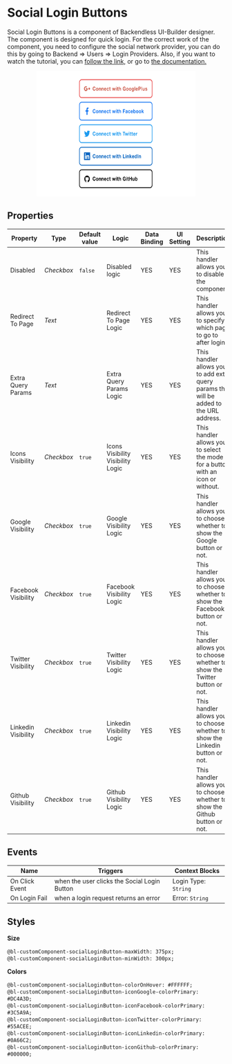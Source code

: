 # Social Login Buttons

Social Login Buttons is a component of Backendless UI-Builder designer. The component is designed for quick login. For the correct work of the component, you need to configure the social network provider, you can do this by going to Backend => Users => Login Providers. Also, if you want to watch the tutorial, you can [follow the link,](https://www.youtube.com/watch?v=PVmXcQn-FxA&t=842s&ab_channel=Backendless) or go to [the documentation.](https://backendless.com/docs/js/users_oauth2.html)

<p align="center">
  <img alt="main thumbnail" height="290" src="./thumbnail.png" width="370"/>
</p>

## Properties

| Property               | Type       | Default value | Logic                             | Data Binding | UI Setting | Description                                                                              |
|------------------------|------------|---------------|-----------------------------------|--------------|------------|------------------------------------------------------------------------------------------|
| Disabled               | *Checkbox* | `false`       | Disabled logic                    | YES          | YES        | This handler allows you to disable the component.                                        |
| Redirect To Page       | *Text*     |               | Redirect To Page Logic            | YES          | YES        | This handler allows you to specify which page to go to after login.                      |
| Extra Query Params     | *Text*     |               | Extra Query Params Logic          | YES          | YES        | This handler allows you to add extra query params that will be added to the URL address. |
| Icons Visibility       | *Checkbox* | `true`        | Icons Visibility Visibility Logic | YES          | YES        | This handler allows you to select the mode for a button with an icon or without.         |
| Google Visibility      | *Checkbox* | `true`        | Google Visibility Logic           | YES          | YES        | This handler allows you to choose whether to show the Google button or not.              |
| Facebook Visibility    | *Checkbox* | `true`        | Facebook Visibility Logic         | YES          | YES        | This handler allows you to choose whether to show the Facebook button or not.            |
| Twitter Visibility     | *Checkbox* | `true`        | Twitter Visibility Logic          | YES          | YES        | This handler allows you to choose whether to show the Twitter button or not.             |
| Linkedin Visibility    | *Checkbox* | `true`        | Linkedin Visibility Logic         | YES          | YES        | This handler allows you to choose whether to show the Linkedin button or not.            |
| Github Visibility      | *Checkbox* | `true`        | Github Visibility Logic           | YES          | YES        | This handler allows you to choose whether to show the Github button or not.              |

## Events

| Name                 | Triggers                                           | Context Blocks                        |
|----------------------|----------------------------------------------------|---------------------------------------|
| On Click Event       | when the user clicks the Social Login Button       | Login Type: `String`                  |
| On Login Fail        | when a login request returns an error              | Error: `String`                       |

## Styles

**Size**
````
@bl-customComponent-socialLoginButton-maxWidth: 375px;
@bl-customComponent-socialLoginButton-minWidth: 300px;
````

**Colors**
````
@bl-customComponent-socialLoginButton-colorOnHover: #FFFFFF;
@bl-customComponent-socialLoginButton-iconGoogle-colorPrimary: #DC4A3D;
@bl-customComponent-socialLoginButton-iconFacebook-colorPrimary: #3C5A9A;
@bl-customComponent-socialLoginButton-iconTwitter-colorPrimary: #55ACEE;
@bl-customComponent-socialLoginButton-iconLinkedin-colorPrimary: #0A66C2;
@bl-customComponent-socialLoginButton-iconGithub-colorPrimary: #000000;
````
